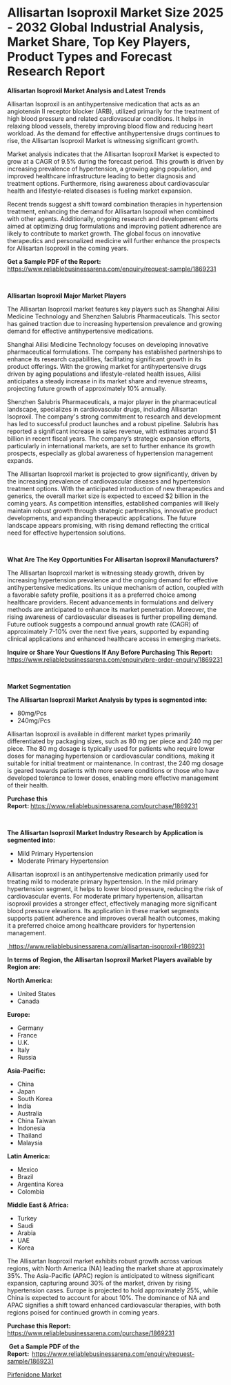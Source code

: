 <p><h1>Allisartan Isoproxil Market Size 2025 - 2032 Global Industrial Analysis, Market Share, Top Key Players, Product Types and Forecast Research Report</h1></p><p><strong>Allisartan Isoproxil Market Analysis and Latest Trends</strong></p>
<p><p>Allisartan Isoproxil is an antihypertensive medication that acts as an angiotensin II receptor blocker (ARB), utilized primarily for the treatment of high blood pressure and related cardiovascular conditions. It helps in relaxing blood vessels, thereby improving blood flow and reducing heart workload. As the demand for effective antihypertensive drugs continues to rise, the Allisartan Isoproxil Market is witnessing significant growth.</p><p>Market analysis indicates that the Allisartan Isoproxil Market is expected to grow at a CAGR of 9.5% during the forecast period. This growth is driven by increasing prevalence of hypertension, a growing aging population, and improved healthcare infrastructure leading to better diagnosis and treatment options. Furthermore, rising awareness about cardiovascular health and lifestyle-related diseases is fueling market expansion.</p><p>Recent trends suggest a shift toward combination therapies in hypertension treatment, enhancing the demand for Allisartan Isoproxil when combined with other agents. Additionally, ongoing research and development efforts aimed at optimizing drug formulations and improving patient adherence are likely to contribute to market growth. The global focus on innovative therapeutics and personalized medicine will further enhance the prospects for Allisartan Isoproxil in the coming years.</p></p>
<p><strong>Get a Sample PDF of the Report:&nbsp;</strong> <a href="https://www.reliablebusinessarena.com/enquiry/request-sample/1869231?utm_campaign=2517&utm_medium=2&utm_source=Github&utm_content=ia&utm_term=08032025&utm_id=allisartan-isoproxil">https://www.reliablebusinessarena.com/enquiry/request-sample/1869231</a></p>
<p>&nbsp;</p>
<p><strong>Allisartan Isoproxil Major Market Players</strong></p>
<p><p>The Allisartan Isoproxil market features key players such as Shanghai Ailisi Medicine Technology and Shenzhen Salubris Pharmaceuticals. This sector has gained traction due to increasing hypertension prevalence and growing demand for effective antihypertensive medications.</p><p>Shanghai Ailisi Medicine Technology focuses on developing innovative pharmaceutical formulations. The company has established partnerships to enhance its research capabilities, facilitating significant growth in its product offerings. With the growing market for antihypertensive drugs driven by aging populations and lifestyle-related health issues, Ailisi anticipates a steady increase in its market share and revenue streams, projecting future growth of approximately 10% annually.</p><p>Shenzhen Salubris Pharmaceuticals, a major player in the pharmaceutical landscape, specializes in cardiovascular drugs, including Allisartan Isoproxil. The company's strong commitment to research and development has led to successful product launches and a robust pipeline. Salubris has reported a significant increase in sales revenue, with estimates around $1 billion in recent fiscal years. The company’s strategic expansion efforts, particularly in international markets, are set to further enhance its growth prospects, especially as global awareness of hypertension management expands.</p><p>The Allisartan Isoproxil market is projected to grow significantly, driven by the increasing prevalence of cardiovascular diseases and hypertension treatment options. With the anticipated introduction of new therapeutics and generics, the overall market size is expected to exceed $2 billion in the coming years. As competition intensifies, established companies will likely maintain robust growth through strategic partnerships, innovative product developments, and expanding therapeutic applications. The future landscape appears promising, with rising demand reflecting the critical need for effective hypertension solutions.</p></p>
<p>&nbsp;</p>
<p><strong>What Are The Key Opportunities For Allisartan Isoproxil Manufacturers?</strong></p>
<p><p>The Allisartan Isoproxil market is witnessing steady growth, driven by increasing hypertension prevalence and the ongoing demand for effective antihypertensive medications. Its unique mechanism of action, coupled with a favorable safety profile, positions it as a preferred choice among healthcare providers. Recent advancements in formulations and delivery methods are anticipated to enhance its market penetration. Moreover, the rising awareness of cardiovascular diseases is further propelling demand. Future outlook suggests a compound annual growth rate (CAGR) of approximately 7-10% over the next five years, supported by expanding clinical applications and enhanced healthcare access in emerging markets.</p></p>
<p><strong>Inquire or Share Your Questions If Any Before Purchasing This Report:</strong> <a href="https://www.reliablebusinessarena.com/enquiry/pre-order-enquiry/1869231?utm_campaign=2517&utm_medium=2&utm_source=Github&utm_content=ia&utm_term=08032025&utm_id=allisartan-isoproxil">https://www.reliablebusinessarena.com/enquiry/pre-order-enquiry/1869231</a></p>
<p>&nbsp;</p>
<p><strong>Market Segmentation</strong></p>
<p><strong>The Allisartan Isoproxil Market Analysis by types is segmented into:</strong></p>
<p><ul><li>80mg/Pcs</li><li>240mg/Pcs</li></ul></p>
<p><p>Allisartan Isoproxil is available in different market types primarily differentiated by packaging sizes, such as 80 mg per piece and 240 mg per piece. The 80 mg dosage is typically used for patients who require lower doses for managing hypertension or cardiovascular conditions, making it suitable for initial treatment or maintenance. In contrast, the 240 mg dosage is geared towards patients with more severe conditions or those who have developed tolerance to lower doses, enabling more effective management of their health.</p></p>
<p><strong>Purchase this Report:&nbsp;</strong><a href="https://www.reliablebusinessarena.com/purchase/1869231?utm_campaign=2517&utm_medium=2&utm_source=Github&utm_content=ia&utm_term=08032025&utm_id=allisartan-isoproxil">https://www.reliablebusinessarena.com/purchase/1869231</a></p>
<p>&nbsp;</p>
<p><strong>The Allisartan Isoproxil Market Industry Research by Application is segmented into:</strong></p>
<p><ul><li>Mild Primary Hypertension</li><li>Moderate Primary Hypertension</li></ul></p>
<p><p>Allisartan isoproxil is an antihypertensive medication primarily used for treating mild to moderate primary hypertension. In the mild primary hypertension segment, it helps to lower blood pressure, reducing the risk of cardiovascular events. For moderate primary hypertension, allisartan isoproxil provides a stronger effect, effectively managing more significant blood pressure elevations. Its application in these market segments supports patient adherence and improves overall health outcomes, making it a preferred choice among healthcare providers for hypertension management.</p></p>
<p><a href="https://www.reliablebusinessarena.com/allisartan-isoproxil-r1869231?utm_campaign=2517&utm_medium=2&utm_source=Github&utm_content=ia&utm_term=08032025&utm_id=allisartan-isoproxil">&nbsp;https://www.reliablebusinessarena.com/allisartan-isoproxil-r1869231</a></p>
<p><strong>In terms of Region, the Allisartan Isoproxil Market Players available by Region are:</strong></p>
<p>
    <p> <strong> North America: </strong>
        <ul>
            <li>United States</li>
            <li>Canada</li>
        </ul>
        </p> 
    <p> <strong> Europe: </strong>
        <ul>
            <li>Germany</li>
            <li>France</li>
            <li>U.K.</li>
            <li>Italy</li>
            <li>Russia</li>
        </ul>
        </p> 
    <p> <strong> Asia-Pacific: </strong>
        <ul>
            <li>China</li>
            <li>Japan</li>
            <li>South Korea</li>
            <li>India</li>
            <li>Australia</li>
            <li>China Taiwan</li>
            <li>Indonesia</li>
            <li>Thailand</li>
            <li>Malaysia</li>
        </ul>
        </p> 
    <p> <strong> Latin America: </strong>
        <ul>
            <li>Mexico</li>
            <li>Brazil</li>
            <li>Argentina Korea</li>
            <li>Colombia</li>
        </ul>
        </p> 
    <p> <strong> Middle East & Africa: </strong>
        <ul>
            <li>Turkey</li>
            <li>Saudi</li>
            <li>Arabia</li>
            <li>UAE</li>
            <li>Korea</li>
        </ul>
    </p>
    </p>
<p><p>The Allisartan Isoproxil market exhibits robust growth across various regions, with North America (NA) leading the market share at approximately 35%. The Asia-Pacific (APAC) region is anticipated to witness significant expansion, capturing around 30% of the market, driven by rising hypertension cases. Europe is projected to hold approximately 25%, while China is expected to account for about 10%. The dominance of NA and APAC signifies a shift toward enhanced cardiovascular therapies, with both regions poised for continued growth in coming years.</p></p>
<p><strong>Purchase this Report: </strong><a href="https://www.reliablebusinessarena.com/purchase/1869231?utm_campaign=2517&utm_medium=2&utm_source=Github&utm_content=ia&utm_term=08032025&utm_id=allisartan-isoproxil">https://www.reliablebusinessarena.com/purchase/1869231</a></p>
<p>&nbsp;<strong>Get a Sample PDF of the Report:&nbsp;&nbsp;</strong><a href="https://www.reliablebusinessarena.com/enquiry/request-sample/1869231?utm_campaign=2517&utm_medium=2&utm_source=Github&utm_content=ia&utm_term=08032025&utm_id=allisartan-isoproxil">https://www.reliablebusinessarena.com/enquiry/request-sample/1869231</a></p>
<p><strong></strong></p>
<p><p><a href="https://github.com/lisaeichler20775/Market-Research-Report-List-1/blob/main/pirfenidone-market.md?utm_campaign=2517&utm_medium=2&utm_source=Github&utm_content=ia&utm_term=08032025&utm_id=allisartan-isoproxil">Pirfenidone Market</a></p></p>